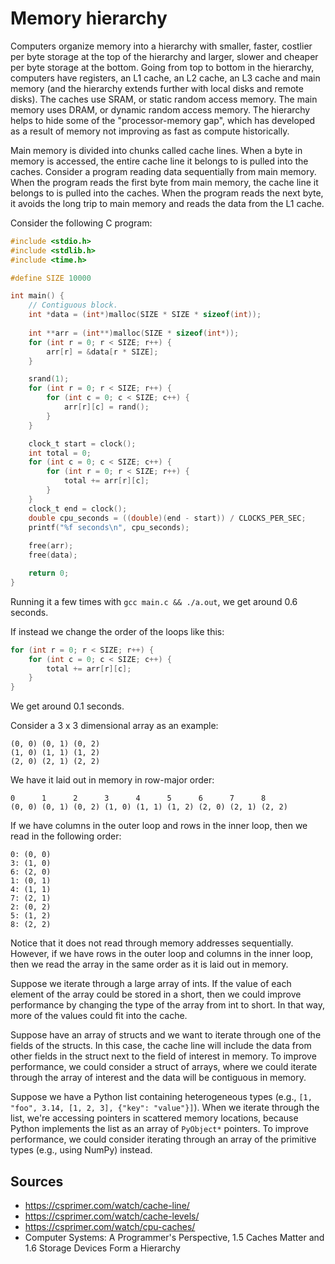 # Memory hierarchy

Computers organize memory into a hierarchy with smaller, faster, costlier per byte storage at the top of the hierarchy and larger, slower and cheaper per byte storage at the bottom. Going from top to bottom in the hierarchy, computers have registers, an L1 cache, an L2 cache, an L3 cache and main memory (and the hierarchy extends further with local disks and remote disks). The caches use SRAM, or static random access memory. The main memory uses DRAM, or dynamic random access memory. The hierarchy helps to hide some of the "processor-memory gap", which has developed as a result of memory not improving as fast as compute historically.

Main memory is divided into chunks called cache lines. When a byte in memory is accessed, the entire cache line it belongs to is pulled into the caches. Consider a program reading data sequentially from main memory. When the program reads the first byte from main memory, the cache line it belongs to is pulled into the caches. When the program reads the next byte, it avoids the long trip to main memory and reads the data from the L1 cache.

Consider the following C program:

```C
#include <stdio.h>
#include <stdlib.h>
#include <time.h>

#define SIZE 10000

int main() {
    // Contiguous block.
    int *data = (int*)malloc(SIZE * SIZE * sizeof(int));
    
    int **arr = (int**)malloc(SIZE * sizeof(int*));
    for (int r = 0; r < SIZE; r++) {
        arr[r] = &data[r * SIZE];
    }

	srand(1);
	for (int r = 0; r < SIZE; r++) {
		for (int c = 0; c < SIZE; c++) {
			arr[r][c] = rand();
		}
	}

	clock_t start = clock();
	int total = 0;
	for (int c = 0; c < SIZE; c++) {
		for (int r = 0; r < SIZE; r++) {
			total += arr[r][c];
		}
	}
    clock_t end = clock();
	double cpu_seconds = ((double)(end - start)) / CLOCKS_PER_SEC;
	printf("%f seconds\n", cpu_seconds);
	
	free(arr);
	free(data);

	return 0;
}
```

Running it a few times with `gcc main.c && ./a.out`, we get around 0.6 seconds. 

If instead we change the order of the loops like this:

```C
for (int r = 0; r < SIZE; r++) {
	for (int c = 0; c < SIZE; c++) {
		total += arr[r][c];
	}
}
```

We get around 0.1 seconds.

Consider a 3 x 3 dimensional array as an example:

```
(0, 0) (0, 1) (0, 2)
(1, 0) (1, 1) (1, 2)
(2, 0) (2, 1) (2, 2)
```

We have it laid out in memory in row-major order:

```
0      1      2      3      4      5      6      7      8
(0, 0) (0, 1) (0, 2) (1, 0) (1, 1) (1, 2) (2, 0) (2, 1) (2, 2)
```

If we have columns in the outer loop and rows in the inner loop, then we read in the following order:

```
0: (0, 0)
3: (1, 0)
6: (2, 0)
1: (0, 1)
4: (1, 1)
7: (2, 1)
2: (0, 2)
5: (1, 2)
8: (2, 2)
```

Notice that it does not read through memory addresses sequentially. However, if we have rows in the outer loop and columns in the inner loop, then we read the array in the same order as it is laid out in memory.

Suppose we iterate through a large array of ints. If the value of each element of the array could be stored in a short, then we could improve performance by changing the type of the array from int to short. In that way, more of the values could fit into the cache.

Suppose have an array of structs and we want to iterate through one of the fields of the structs. In this case, the cache line will include the data from other fields in the struct next to the field of interest in memory. To improve performance, we could consider a struct of arrays, where we could iterate through the array of interest and the data will be contiguous in memory.

Suppose we have a Python list containing heterogeneous types (e.g., `[1, "foo", 3.14, [1, 2, 3], {"key": "value"}]`). When we iterate through the list, we're accessing pointers in scattered memory locations, because Python implements the list as an array of `PyObject*` pointers. To improve performance, we could consider iterating through an array of the primitive types (e.g., using NumPy) instead.

## Sources

* https://csprimer.com/watch/cache-line/
* https://csprimer.com/watch/cache-levels/
* https://csprimer.com/watch/cpu-caches/
* Computer Systems: A Programmer's Perspective, 1.5 Caches Matter and 1.6 Storage Devices Form a Hierarchy
